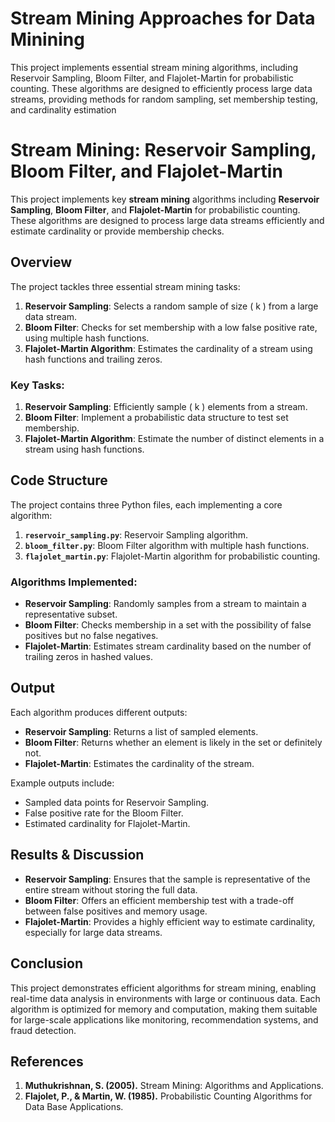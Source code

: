 # Stream Mining Approaches for Data Minining
 This project implements essential stream mining algorithms, including Reservoir Sampling, Bloom Filter, and Flajolet-Martin for probabilistic counting. These algorithms are designed to efficiently process large data streams, providing methods for random sampling, set membership testing, and cardinality estimation

# Stream Mining: Reservoir Sampling, Bloom Filter, and Flajolet-Martin

This project implements key **stream mining** algorithms including **Reservoir Sampling**, **Bloom Filter**, and **Flajolet-Martin** for probabilistic counting. These algorithms are designed to process large data streams efficiently and estimate cardinality or provide membership checks.

## Overview

The project tackles three essential stream mining tasks:

1. **Reservoir Sampling**: Selects a random sample of size \( k \) from a large data stream.
2. **Bloom Filter**: Checks for set membership with a low false positive rate, using multiple hash functions.
3. **Flajolet-Martin Algorithm**: Estimates the cardinality of a stream using hash functions and trailing zeros.

### Key Tasks:
1. **Reservoir Sampling**: Efficiently sample \( k \) elements from a stream.
2. **Bloom Filter**: Implement a probabilistic data structure to test set membership.
3. **Flajolet-Martin Algorithm**: Estimate the number of distinct elements in a stream using hash functions.

## Code Structure

The project contains three Python files, each implementing a core algorithm:
1. **`reservoir_sampling.py`**: Reservoir Sampling algorithm.
2. **`bloom_filter.py`**: Bloom Filter algorithm with multiple hash functions.
3. **`flajolet_martin.py`**: Flajolet-Martin algorithm for probabilistic counting.

### Algorithms Implemented:
- **Reservoir Sampling**: Randomly samples from a stream to maintain a representative subset.
- **Bloom Filter**: Checks membership in a set with the possibility of false positives but no false negatives.
- **Flajolet-Martin**: Estimates stream cardinality based on the number of trailing zeros in hashed values.

## Output

Each algorithm produces different outputs:
- **Reservoir Sampling**: Returns a list of sampled elements.
- **Bloom Filter**: Returns whether an element is likely in the set or definitely not.
- **Flajolet-Martin**: Estimates the cardinality of the stream.

Example outputs include:
- Sampled data points for Reservoir Sampling.
- False positive rate for the Bloom Filter.
- Estimated cardinality for Flajolet-Martin.

## Results & Discussion

- **Reservoir Sampling**: Ensures that the sample is representative of the entire stream without storing the full data.
- **Bloom Filter**: Offers an efficient membership test with a trade-off between false positives and memory usage.
- **Flajolet-Martin**: Provides a highly efficient way to estimate cardinality, especially for large data streams.

## Conclusion

This project demonstrates efficient algorithms for stream mining, enabling real-time data analysis in environments with large or continuous data. Each algorithm is optimized for memory and computation, making them suitable for large-scale applications like monitoring, recommendation systems, and fraud detection.

## References

1. **Muthukrishnan, S. (2005).** Stream Mining: Algorithms and Applications.
2. **Flajolet, P., & Martin, W. (1985).** Probabilistic Counting Algorithms for Data Base Applications.
